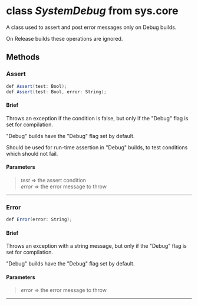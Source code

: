 # class *SystemDebug* from sys.core

A class used to assert and post error messages only on Debug builds.

On Release builds these operations are ignored.

## Methods

### Assert

```C#
def Assert(test: Bool);
def Assert(test: Bool, error: String);
```

#### Brief

Throws an exception if the condition is false, but only if the "Debug" flag is set for compilation.

"Debug" builds have the "Debug" flag set by default.

Should be used for run-time assertion in "Debug" builds, to test conditions which should not fail.

#### Parameters
> *test* => the assert condition  
> *error* => the error message to throw  
***

### Error

```C#
def Error(error: String);
```

#### Brief
Throws an exception with a string message, but only if the "Debug" flag is set for compilation.

"Debug" builds have the "Debug" flag set by default.

#### Parameters
> *error* => the error message to throw  
***

